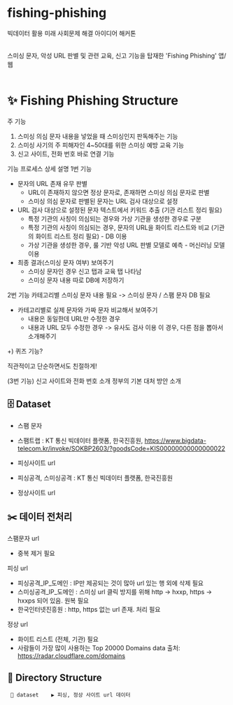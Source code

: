 # fishing-phishing

빅데이터 활용 미래 사회문제 해결 아이디어 해커톤 <br><br>

스미싱 문자, 악성 URL 판별 및 관련 교육, 신고 기능을 탑재한 'Fishing Phishing' 앱/웹 <br><br>

# ✨ Fishing Phishing Structure

주 기능
1. 스미싱 의심 문자 내용을 넣었을 때 스미싱인지 판독해주는 기능
2. 스미싱 사기의 주 피해자인 4~50대를 위한 스미싱 예방 교육 기능
3. 신고 사이트, 전화 번호 바로 연결 기능 

기능 프로세스 상세 설명
1번 기능
- 문자의 URL 존재 유무 판별
  * URL이 존재하지 않으면 정상 문자로, 존재하면 스미싱 의심 문자로 판별
  * 스미싱 의심 문자로 판별된 문자는 URL 검사 대상으로 설정
- URL 검사 대상으로 설정된 문자 텍스트에서 키워드 추출 (기관 리스트 정리 필요)
  * 특정 기관의 사칭이 의심되는 경우와 가상 기관을 생성한 경우로 구분
  * 특정 기관의 사칭이 의심되는 경우, 문자의 URL을 화이트 리스트와 비교 (기관의 화이트 리스트 정리 필요) - DB 이용
  * 가상 기관을 생성한 경우, 룰 기반 악성 URL 판별 모델로 예측 - 머신러닝 모델 이용
- 최종 결과(스미싱 문자 여부) 보여주기
  * 스미싱 문자인 경우 신고 탭과 교육 탭 나타남
  * 스미싱 문자 내용 따로 DB에 저장하기

2번 기능
카테고리별 스미싱 문자 내용 필요 -> 스미싱 문자 / 스팸 문자 DB 필요
- 카테고리별로 실제 문자와 가짜 문자 비교해서 보여주기
  * 내용은 동일한데 URL만 수정한 경우
  * 내용과 URL 모두 수정한 경우 -> 유사도 검사 이용
    이 경우, 다른 점을 뽑아서 소개해주기

+) 퀴즈 기능?
  
직관적이고 단순하면서도 친절하게!

(3번 기능)
신고 사이트와 전화 번호 소개
정부의 기본 대처 방안 소개


## 🗄️ Dataset

+ 스팸 문자
 - 스팸트랩 : KT 통신 빅데이터 플랫폼, 한국진흥원, https://www.bigdata-telecom.kr/invoke/SOKBP2603/?goodsCode=KIS00000000000000022
+ 피싱사이트 url
 - 피싱공격, 스미싱공격 : KT 통신 빅데이터 플랫폼, 한국진흥원
+ 정상사이트 url

## ✂️ 데이터 전처리

스팸문자 url
- 중복 제거 필요

피싱 url
- 피싱공격_IP_도메인 : IP만 제공되는 것이 많아 url 있는 행 외에 삭제 필요
- 스미싱공격_IP_도메인 : 스미싱 url 클릭 방지를 위해 http -> hxxp, https -> hxxps 되어 있음. 원복 필요
- 한국인터넷진흥원 : http, https 없는 url 존재. 처리 필요

정상 url
- 화이트 리스트 (전체, 기관) 필요
- 사람들이 가장 많이 사용하는 Top 20000 Domains data  출처: https://radar.cloudflare.com/domains


## 📂 Directory Structure

```
 📂 dataset    ▶︎ 피싱, 정상 사이트 url 데이터
```
